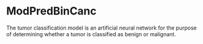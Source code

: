 # ModPredBinCanc
The tumor classification model is an artificial neural network for the purpose of determining whether a tumor is classified as benign or malignant.
